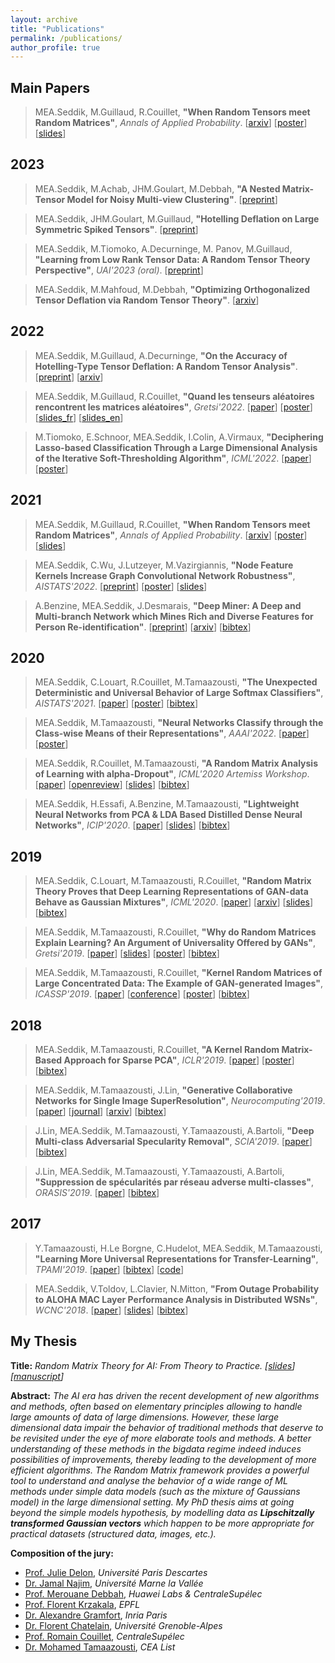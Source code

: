 ```yaml
---
layout: archive
title: "Publications"
permalink: /publications/
author_profile: true
---
```


Main Papers
---
> MEA.Seddik, M.Guillaud, R.Couillet, **"When Random Tensors meet Random Matrices"**, *Annals of Applied Probability*. [[arxiv](https://arxiv.org/abs/2112.12348)] [[poster](https://melaseddik.github.io/files/posters/poster_cirm2022.pdf)] [[slides](https://melaseddik.github.io/files/slides/slides_random_tensors.pdf)]

2023
---
> MEA.Seddik, M.Achab, JHM.Goulart, M.Debbah, **"A Nested Matrix-Tensor Model for Noisy Multi-view Clustering"**. [[preprint](https://melaseddik.github.io/files/nested_neurips23_preprint.pdf)]

> MEA.Seddik, JHM.Goulart, M.Guillaud, **"Hotelling Deflation on Large Symmetric Spiked Tensors"**. [[preprint](https://melaseddik.github.io/files/gretsi23_symdeflation.pdf)]

> MEA.Seddik, M.Tiomoko, A.Decurninge, M. Panov, M.Guillaud, **"Learning from Low Rank Tensor Data: A Random Tensor Theory Perspective"**, *UAI'2023 (oral)*. [[preprint](https://melaseddik.github.io/files/uai2023.pdf)]

> MEA.Seddik, M.Mahfoud, M.Debbah, **"Optimizing Orthogonalized Tensor Deflation via Random Tensor Theory"**. [[arxiv](https://arxiv.org/abs/2302.05798)]

2022
---
> MEA.Seddik, M.Guillaud, A.Decurninge, **"On the Accuracy of Hotelling-Type Tensor Deflation: A Random Tensor Analysis"**. [[preprint](https://melaseddik.github.io/files/icassp2023.pdf)] [[arxiv](https://arxiv.org/abs/2211.09004)]

> MEA.Seddik, M.Guillaud, R.Couillet, **"Quand les tenseurs aléatoires rencontrent les matrices aléatoires"**, *Gretsi'2022*. [[paper](https://melaseddik.github.io/files/Gretsi_2022.pdf)] [[poster](https://melaseddik.github.io/files/posters/poster_cirm2022.pdf)] [[slides_fr](https://melaseddik.github.io/files/slides/slides_gretsi_2022_fr.pdf)] [[slides_en](https://melaseddik.github.io/files/slides/slides_gretsi_2022_en.pdf)]

> M.Tiomoko, E.Schnoor, MEA.Seddik, I.Colin, A.Virmaux, **"Deciphering Lasso-based Classification Through a Large Dimensional Analysis of the Iterative Soft-Thresholding Algorithm"**, *ICML'2022*. [[paper](https://melaseddik.github.io/files/icml22_lasso.pdf)] [[poster](https://melaseddik.github.io/files/posters/icml22_lasso_poster.pdf)]

2021
---
> MEA.Seddik, M.Guillaud, R.Couillet, **"When Random Tensors meet Random Matrices"**, *Annals of Applied Probability*. [[arxiv](https://arxiv.org/abs/2112.12348)] [[poster](https://melaseddik.github.io/files/posters/poster_cirm2022.pdf)] [[slides](https://melaseddik.github.io/files/slides/slides_gretsi_2022_en.pdf)]

> MEA.Seddik, C.Wu, J.Lutzeyer, M.Vazirgiannis, **"Node Feature Kernels Increase Graph Convolutional Network Robustness"**, *AISTATS'2022*. [[preprint](https://arxiv.org/pdf/2109.01785.pdf)] [[poster](https://melaseddik.github.io/files/posters/poster_AISTATS2022.pdf)] [[slides](https://melaseddik.github.io/files/slides/slides_AISTATS2022.pdf)]

> A.Benzine, MEA.Seddik, J.Desmarais, **"Deep Miner: A Deep and Multi-branch Network which Mines Rich and Diverse Features for Person Re-identification"**. [[preprint](https://melaseddik.github.io/files/cvpr_2021.pdf)] [[arxiv](https://arxiv.org/abs/2102.09321)] [[bibtex](https://melaseddik.github.io/files/bibtex/cvpr_2021.txt)]

2020
---
> MEA.Seddik, C.Louart, R.Couillet, M.Tamaazousti, **"The Unexpected Deterministic and Universal Behavior of Large Softmax Classifiers"**, *AISTATS'2021*. [[paper](https://melaseddik.github.io/files/rmt4softmax.pdf)] [[poster](https://melaseddik.github.io/files/posters/poster_aistats2021.pdf)] [[bibtex](https://melaseddik.github.io/files/bibtex/softmax_2020.txt)]

> MEA.Seddik, M.Tamaazousti, **"Neural Networks Classify through the Class-wise Means of their Representations"**, *AAAI'2022*. [[paper](https://melaseddik.github.io/files/AAAI2022.pdf)] [[poster](https://melaseddik.github.io/files/posters/poster_aaai2022.pdf)]

> MEA.Seddik, R.Couillet, M.Tamaazousti, **"A Random Matrix Analysis of Learning with alpha-Dropout"**, *ICML'2020 Artemiss Workshop*. [[paper](https://melaseddik.github.io/files/rmt4dropout.pdf)] [[openreview](https://openreview.net/forum?id=uPKnBVF28Y)] [[slides](https://melaseddik.github.io/files/slides/rmt4dropout.pdf)] [[bibtex](https://melaseddik.github.io/files/bibtex/artemiss_2020.txt)]

> MEA.Seddik, H.Essafi, A.Benzine, M.Tamaazousti, **"Lightweight Neural Networks from PCA & LDA Based Distilled Dense Neural Networks"**, *ICIP'2020*. [[paper](https://melaseddik.github.io/files/teacher_student_icip_2020.pdf)] [[slides](https://melaseddik.github.io/files/slides/icip_2020_slides_compact.pdf)] [[bibtex](https://melaseddik.github.io/files/bibtex/icip_2020.txt)]

2019
---
> MEA.Seddik, C.Louart, M.Tamaazousti, R.Couillet, **"Random Matrix Theory Proves that Deep Learning Representations of GAN-data Behave as Gaussian Mixtures"**, *ICML'2020*. [[paper](https://melaseddik.github.io/files/rmt4gan.pdf)] [[arxiv](https://arxiv.org/abs/2001.08370)] [[slides](https://melaseddik.github.io/files/slides/slides_rmt4gan_icml_2020.pdf)] [[bibtex](https://melaseddik.github.io/files/bibtex/rmt4gan.txt)]

> MEA.Seddik, M.Tamaazousti, R.Couillet, **"Why do Random Matrices Explain Learning? An Argument of Universality
Offered by GANs"**, *Gretsi'2019*. [[paper](https://melaseddik.github.io/files/2019Cgretsi.pdf)] [[slides](https://melaseddik.github.io/files/slides/2019Cgretsi.pdf)] [[poster](https://melaseddik.github.io/files/posters/2019Cgretsi.pdf)] [[bibtex](https://melaseddik.github.io/files/bibtex/2019Cgretsi.txt)]

> MEA.Seddik, M.Tamaazousti, R.Couillet, **"Kernel Random Matrices of Large Concentrated Data: The Example of
GAN-generated Images"**, *ICASSP'2019*. [[paper](https://melaseddik.github.io/files/2019Cicassp.pdf)] [[conference](https://ieeexplore.ieee.org/abstract/document/8683333)] [[poster](https://melaseddik.github.io/files/posters/2019Cicassp.pdf)] [[bibtex](https://melaseddik.github.io/files/bibtex/2019Cicassp.txt)]

**2018**
---
> MEA.Seddik, M.Tamaazousti, R.Couillet, **"A Kernel Random Matrix-Based Approach for Sparse PCA"**, *ICLR'2019*. [[paper](https://melaseddik.github.io/files/2019Ciclr.pdf)] [[poster](https://melaseddik.github.io/files/posters/2019Ciclr.pdf)] [[bibtex](https://melaseddik.github.io/files/bibtex/2019Ciclr.txt)]

> MEA.Seddik, M.Tamaazousti, J.Lin, **"Generative Collaborative Networks for Single Image SuperResolution"**, *Neurocomputing'2019*. [[paper](https://melaseddik.github.io/files/gcn_neurocomputing.pdf)] [[journal](https://www.sciencedirect.com/science/article/pii/S0925231219314584?via%3Dihub)] [[arxiv](https://arxiv.org/abs/1902.10467)] [[bibtex](https://melaseddik.github.io/files/bibtex/2019Jneurocomp.txt)]

> J.Lin, MEA.Seddik, M.Tamaazousti, Y.Tamaazousti, A.Bartoli, **"Deep Multi-class Adversarial Specularity Removal"**, *SCIA'2019*. [[paper](https://melaseddik.github.io/files/2019Cscia.pdf)] [[bibtex](https://melaseddik.github.io/files/bibtex/2019Cscia.txt)]

> J.Lin, MEA.Seddik, M.Tamaazousti, Y.Tamaazousti, A.Bartoli, **"Suppression de spécularités par réseau adverse multi-classes"**, *ORASIS'2019*. [[paper](https://melaseddik.github.io/files/2019Corasis.pdf)] [[bibtex](https://melaseddik.github.io/files/bibtex/2019Corasis.txt)]

**2017**
---
> Y.Tamaazousti, H.Le Borgne, C.Hudelot, MEA.Seddik, M.Tamaazousti, **"Learning More Universal Representations for Transfer-Learning"**, *TPAMI'2019*. [[paper](https://melaseddik.github.io/files/2019Jpami.pdf)] [[bibtex](https://melaseddik.github.io/files/bibtex/2019Jpami.txt)] [[code](https://github.com/youssefTamaazousti/MuldipNet-tensorflow)]

> MEA.Seddik, V.Toldov, L.Clavier, N.Mitton, **"From Outage Probability to ALOHA MAC Layer Performance Analysis in Distributed WSNs"**, *WCNC'2018*. [[paper](https://melaseddik.github.io/files/2018Cwcnc.pdf)] [[slides](https://melaseddik.github.io/files/slides/2018Cwcnc.pdf)] [[bibtex](https://melaseddik.github.io/files/bibtex/2018Cwcnc.txt)]

My Thesis
-
**Title:** *Random Matrix Theory for AI: From Theory to Practice. [[slides](https://melaseddik.github.io/files/slides/thesis_slides.pdf)] [[manuscript](https://melaseddik.github.io/files/thesis_seddik.pdf)]*

**Abstract:** *The AI era has driven the recent development of new algorithms and methods, often based on elementary principles allowing to handle large amounts of data of large dimensions. However, these large dimensional data impair the behavior of traditional methods that deserve to be revisited under the eye of more elaborate tools and methods. A better understanding of these methods in the bigdata regime indeed induces possibilities of improvements, thereby leading to the development of more efficient algorithms. The Random Matrix framework provides a powerful tool to understand and analyse the behavior of a wide range of ML methods under simple data models (such as the mixture of Gaussians model) in the large dimensional setting. My PhD thesis aims at going beyond the simple models hypothesis, by modelling data as **Lipschitzally transformed Gaussian vectors** which happen to be more appropriate for practical datasets (structured data, images, etc.).*

**Composition of the jury:**
- [Prof. Julie Delon](http://scholar.google.fr/citations?user=X6MBHUUAAAAJ&hl=en), *Université Paris Descartes*
- [Dr. Jamal Najim](https://scholar.google.fr/citations?hl=en&user=1xCmHRIAAAAJ), *Université Marne la Vallée*
- [Prof. Merouane Debbah](https://scholar.google.fr/citations?hl=en&user=HU5I0X4AAAAJ), *Huawei Labs & CentraleSupélec*
- [Prof. Florent Krzakala](https://scholar.google.fr/citations?hl=en&user=3jDeUlMAAAAJ), *EPFL*
- [Dr. Alexandre Gramfort](https://scholar.google.fr/citations?hl=en&user=fhxshS0AAAAJ), *Inria Paris*
- [Dr. Florent Chatelain](http://florent.chatelain.free.fr/), *Université Grenoble-Alpes*
- [Prof. Romain Couillet](https://scholar.google.fr/citations?hl=en&user=LcZ1YVgAAAAJ), *CentraleSupélec*
- [Dr. Mohamed Tamaazousti](https://scholar.google.fr/citations?hl=en&user=GECYQPMAAAAJ), *CEA List*
